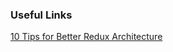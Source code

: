 ### Useful Links
[10 Tips for Better Redux Architecture](https://medium.com/javascript-scene/10-tips-for-better-redux-architecture-69250425af44)
